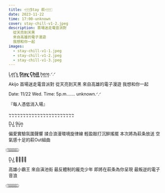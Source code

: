 ```yaml
---
title: ~҉~҉~҉Stay 萩~҉~҉~҉
date: 2023-11-22
time: 17:00-unknown
cover: stay-chill-v1-2.jpeg
description: 首場迷走電音派對
  從天亮到天黑
  來自高雄的電子漫遊
  我想和你一起
images:
  - stay-chill-v1-1.jpeg
  - stay-chill-v1-2.jpeg
  - stay-chill-v1-3.jpeg
---
```


L͇e͇t͇’͇s͇ ͇**S͇t͇a͇y͇ ͇C͇h͇i͇l͇l͇** ͇h͇e͇r͇e͇.ᐟ.ᐟ

Akijo 首場迷走電音派對
從天亮到天黑
來自高雄的電子漫遊
我想和你一起

Date: 11/22 Wed.
Time: 5p.m……. unknown.ᐟ.ᐟ

『每人憑低消入場』

~͇~͇~͇~͇~͇~͇~͇~͇~͇~͇~͇~͇~͇~͇~͇~͇~͇~͇~͇~͇~͇~͇~͇

D͇J͇ ͇9͇ü͇n͇

偏愛實驗氛圍聲響
揉合浪漫環境旋律線
輕盈敲打沉醉搖擺
本次將為萩条放送
空氣感十足的萩Out組曲

҉.҉.҉.҉.҉.҉.҉.҉.҉

D͇J͇ ͇滇͇池͇少͇年͇

高雄小霸王 來自滇池街
最反體制的龐克少年
即將在萩条為你呈現
最叛逆的電子音浪

҉.҉.҉.҉.҉.҉.҉.҉.҉
